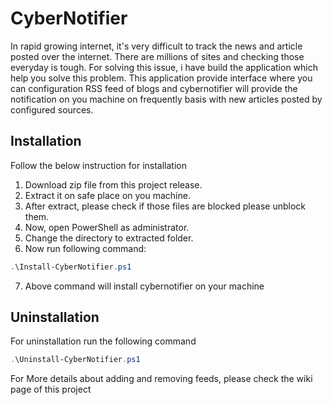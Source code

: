# CyberNotifier
In rapid growing internet, it's very difficult to track the news and article posted over the internet. There are millions of sites and checking those everyday is tough. For solving this issue, i have build the application which help you solve this problem. This application provide interface where you can configuration RSS feed of blogs and cybernotifier will provide the notification on you machine on frequently basis with new articles posted by configured sources.
## Installation
Follow the below instruction for installation
1. Download zip file from this project release.
2. Extract it on safe place on you machine.
3. After extract, please check if those files are blocked please unblock them.
4. Now, open PowerShell as administrator.
5. Change the directory to extracted folder.
6. Now run following command:
```PowerShell
.\Install-CyberNotifier.ps1
```
7. Above command will install cybernotifier on your machine
## Uninstallation
For uninstallation run the following command
```PowerShell
.\Uninstall-CyberNotifier.ps1
```
For More details about adding and removing feeds, please check the wiki page of this project